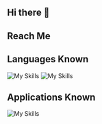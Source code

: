 ## Hi there 👋
## Reach Me

## Languages Known
![My Skills](https://skillicons.dev/icons?i=js,html,css) ![My Skills](https://skillicons.dev/icons?i=python,java,nodejs)
## Applications Known
![My Skills](https://skillicons.dev/icons?i=mongodb,vscode,figma&theme=light)

<!--
**YogananthJ/YogananthJ** is a ✨ _special_ ✨ repository because its `README.md` (this file) appears on your GitHub profile.

Here are some ideas to get you started:

- 🔭 I’m currently working on ...
- 🌱 I’m currently learning ...
- 👯 I’m looking to collaborate on ...
- 🤔 I’m looking for help with ...
- 💬 Ask me about ...
- 📫 How to reach me: ...
- 😄 Pronouns: ...
- ⚡ Fun fact: ...
-->
